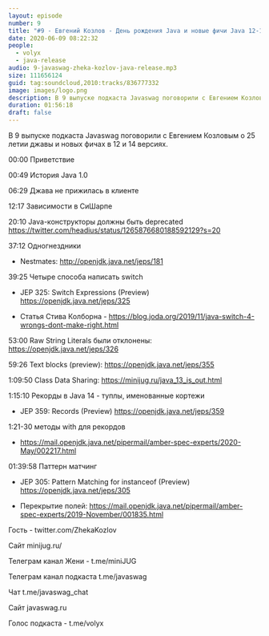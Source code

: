 ```yaml
---
layout: episode
number: 9
title: "#9 - Евгений Козлов - День рождения Java и новые фичи Java 12-14"
date: 2020-06-09 08:22:32
people:
  - volyx
  - java-release
audio: 9-javaswag-zheka-kozlov-java-release.mp3
size: 111656124
guid: tag:soundcloud,2010:tracks/836777332
image: images/logo.png
description: В 9 выпуске подкаста Javaswag поговорили с Евгением Козловым о 25 летии джавы и новых фичах в 12 и 14 версиях.
duration: 01:56:18
draft: false
---
```


В 9 выпуске подкаста Javaswag поговорили с Евгением Козловым о 25 летии джавы и новых фичах в 12 и 14 версиях.



00:00 Приветствие

00:49 История Java 1.0

06:29 Джава не прижилась в клиенте

12:17 Зависимости в СиШарпе

20:10  Java-конструкторы должны быть deprecated https://twitter.com/headius/status/1265876680188592129?s=20

37:12 Одногнездники 

- Nestmates: http://openjdk.java.net/jeps/181

39:25 Четыре способа написать switch 

- JEP 325: Switch Expressions (Preview) https://openjdk.java.net/jeps/325

- Статья Стива Колборна - https://blog.joda.org/2019/11/java-switch-4-wrongs-dont-make-right.html

53:00 Raw String Literals были отклонены: https://openjdk.java.net/jeps/326

59:26 Text blocks (preview): https://openjdk.java.net/jeps/355

1:09:50 Class Data Sharing: https://minijug.ru/java_13_is_out.html

1:15:10 Рекорды в Java 14 - туплы, именованные кортежи

-  JEP 359: Records (Preview) https://openjdk.java.net/jeps/359

1:21-30 методы with для рекордов

- https://mail.openjdk.java.net/pipermail/amber-spec-experts/2020-May/002217.html

01:39:58 Паттерн матчинг 

- JEP 305: Pattern Matching for instanceof (Preview) https://openjdk.java.net/jeps/305

- Перекрытие полей: https://mail.openjdk.java.net/pipermail/amber-spec-experts/2019-November/001835.html





Гость - twitter.com/ZhekaKozlov



Сайт minijug.ru/

Телеграм канал Жени - t.me/miniJUG



Телеграм канал подкаста t.me/javaswag



Чат t.me/javaswag_chat



Сайт javaswag.ru



Голос подкаста - t.me/volyx